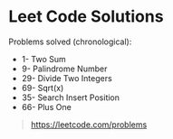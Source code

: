 # Leet Code Solutions

Problems solved (chronological):

- 1- Two Sum
- 9- Palindrome Number
- 29- Divide Two Integers
- 69- Sqrt(x)
- 35- Search Insert Position
- 66- Plus One

>https://leetcode.com/problems